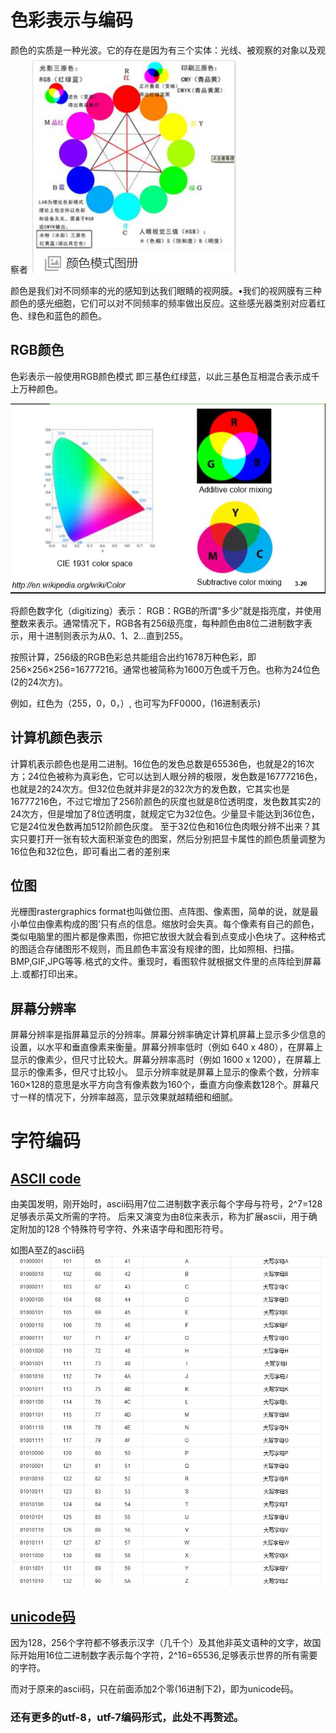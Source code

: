 # 色彩表示与编码

颜色的实质是一种光波。它的存在是因为有三个实体：光线、被观察的对象以及观察者
![](images/sc.png)

颜色是我们对不同频率的光的感知到达我们眼睛的视网膜。•我们的视网膜有三种颜色的感光细胞，它们可以对不同频率的频率做出反应。这些感光器类别对应着红色、绿色和蓝色的颜色。

## RGB颜色

色彩表示一般使用RGB颜色模式
即三基色红绿蓝，以此三基色互相混合表示成千上万种颜色。

![](images/mk.png)

将颜色数字化（digitizing）表示：
RGB：RGB的所谓“多少”就是指亮度，并使用整数来表示。通常情况下，RGB各有256级亮度，每种颜色由8位二进制数字表示，用十进制则表示为从0、1、2...直到255。

按照计算，256级的RGB色彩总共能组合出约1678万种色彩，即256×256×256=16777216。通常也被简称为1600万色或千万色。也称为24位色(2的24次方)。

例如，红色为（255，0，0，）,
也可写为FF0000，(16进制表示)

## 计算机颜色表示

计算机表示颜色也是用二进制。16位色的发色总数是65536色，也就是2的16次方；24位色被称为真彩色，它可以达到人眼分辨的极限，发色数是16777216色，也就是2的24次方。但32位色就并非是2的32次方的发色数，它其实也是16777216色，不过它增加了256阶颜色的灰度也就是8位透明度，发色数其实2的24次方，但是增加了8位透明度，就规定它为32位色。少量显卡能达到36位色，它是24位发色数再加512阶颜色灰度。
至于32位色和16位色肉眼分辨不出来？其实只要打开一张有较大面积渐变色的图案，然后分别把显卡属性的颜色质量调整为16位色和32位色，即可看出二者的差别来



## 位图
光栅图rastergraphics format也叫做位图、点阵图、像素图，简单的说，就是最小单位由像素构成的图‘只有点的信息。缩放时会失真。每个像素有自己的颜色，类似电脑里的图片都是像素图，你把它放很大就会看到点变成小色块了。这种格式的图适合存储图形不规则，而且颜色丰富没有规律的图，比如照相、扫描。 BMP,GIF,JPG等等.格式的文件。重现时，看图软件就根据文件里的点阵绘到屏幕上.或都打印出来。


## 屏幕分辨率

屏幕分辨率是指屏幕显示的分辨率。屏幕分辨率确定计算机屏幕上显示多少信息的设置，以水平和垂直像素来衡量。屏幕分辨率低时（例如 640 x 480），在屏幕上显示的像素少，但尺寸比较大。屏幕分辨率高时（例如 1600 x 1200），在屏幕上显示的像素多，但尺寸比较小。
显示分辨率就是屏幕上显示的像素个数，分辨率160×128的意思是水平方向含有像素数为160个，垂直方向像素数128个。屏幕尺寸一样的情况下，分辨率越高，显示效果就越精细和细腻。



# 字符编码

## [ASCII code](https://baike.baidu.com/item/ASCII/309296?fr=aladdin)

由美国发明，刚开始时，ascii码用7位二进制数字表示每个字母与符号，2^7=128足够表示英文所需的字符。
后来又演变为由8位来表示，称为扩展ascii，用于确定附加的128 个特殊符号字符、外来语字母和图形符号。

如图A至Z的ascii码![](images/ascii.png)

## [unicode码](https://baike.baidu.com/item/Unicode)
因为128，256个字符都不够表示汉字（几千个）及其他非英文语种的文字，故国际开始用16位二进制数字表示每个字符，2^16=65536,足够表示世界的所有需要的字符。

而对于原来的ascii码，只在前面添加2个零(16进制下2)，即为unicode码。
![]()


### 还有更多的utf-8，utf-7编码形式，此处不再赘述。